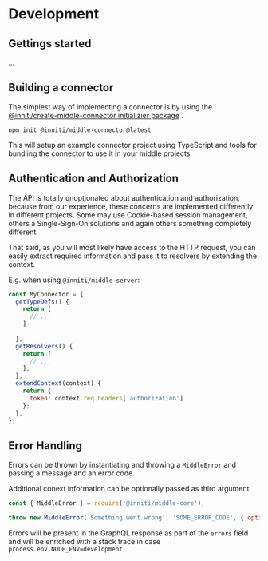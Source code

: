 # Development

## Gettings started

...

## Building a connector

The simplest way of implementing a connector is by using
the [@inniti/create-middle-connector initializier package](https://www.npmjs.com/package/@inniti/create-middle-connector)
.

```shell
npm init @inniti/middle-connector@latest
```

This will setup an example connector project using TypeScript and tools for bundling the connector to use it in your
middle projects.

## Authentication and Authorization

The API is totally unoptionated about authentication and authorization, because from our experience, these concerns are
implemented differently in different projects. Some may use Cookie-based session management, others a Single-Sign-On
solutions and again others something completely different.

That said, as you will most likely have access to the HTTP request, you can easily extract required information and pass it to resolvers
by extending the context.

E.g. when using `@inniti/middle-server`:
```js
const MyConnector = {
  getTypeDefs() {
    return [
      // ...
    ]
      
  },
  getResolvers() {
    return [
      // ...
    ];
  },
  extendContext(context) {
    return {
      token: context.req.headers['authorization']
    };
  },
};
```

## Error Handling

Errors can be thrown by instantiating and throwing a `MiddleError` and passing a message and an error code.

Additional conext information can be optionally passed as third argument.

```js
const { MiddleError } = require('@inniti/middle-core');

throw new MiddleError('Something went wrong', 'SOME_ERROR_CODE', { optional: 'extensions' });
```

Errors will be present in the GraphQL response as part of the `errors` field and will be enriched with a stack trace in
case `process.env.NODE_ENV=development`
